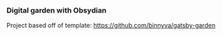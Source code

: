 ### Digital garden with Obsydian

Project based off of template:
https://github.com/binnyva/gatsby-garden
